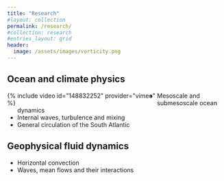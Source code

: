 ```yaml
---
title: "Research"
#layout: collection
permalink: /research/
#collection: research
#entries_layout: grid
header:
  image: /assets/images/vorticity.png
---
```


## Ocean and climate physics
<div style="width:350px; float: left">
    {% include video id="148832252" provider="vimeo" %}
</div>

- Mesoscale and submesoscale ocean dynamics
- Internal waves, turbulence and mixing
- General circulation of the South Atlantic


## Geophysical fluid dynamics
<!-- <div style="width:350px; float: right">
{% include video id="" provider="youtube" %}
</div> -->

- Horizontal convection
- Waves, mean flows and their interactions





